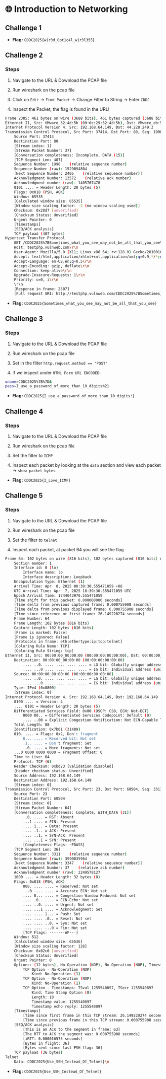 # 🌐 Introduction to Networking 

## Challenge 1

* **Flag:** `CDDC2025{w1r3d_0pt1c4l_w1r3l355}`

## Challenge 2

### Steps

1. Navigate to the URL & Download the PCAP file 

2. Run wireshark on the pcap file 

3. Click on `Edit` -> `Find Packet` -> Change Filter to String -> Enter `CDDC`

4. Inspect the Packet, the flag is found in the URL!
```bash
Frame 2305: 461 bytes on wire (3688 bits), 461 bytes captured (3688 bits) on interface eth0, id 0
Ethernet II, Src: VMware_32:4d:5b (00:0c:29:32:4d:5b), Dst: VMware_eb:59:b2 (00:50:56:eb:59:b2)
Internet Protocol Version 4, Src: 192.168.64.149, Dst: 44.228.249.3
Transmission Control Protocol, Src Port: 37414, Dst Port: 80, Seq: 1998, Ack: 13572, Len: 407
    Source Port: 37414
    Destination Port: 80
    [Stream index: 1]
    [Stream Packet Number: 37]
    [Conversation completeness: Incomplete, DATA (15)]
    [TCP Segment Len: 407]
    Sequence Number: 1998    (relative sequence number)
    Sequence Number (raw): 1529094804
    [Next Sequence Number: 2405    (relative sequence number)]
    Acknowledgment Number: 13572    (relative ack number)
    Acknowledgment number (raw): 1405767478
    0101 .... = Header Length: 20 bytes (5)
    Flags: 0x018 (PSH, ACK)
    Window: 65535
    [Calculated window size: 65535]
    [Window size scaling factor: -2 (no window scaling used)]
    Checksum: 0x28d7 [unverified]
    [Checksum Status: Unverified]
    Urgent Pointer: 0
    [Timestamps]
    [SEQ/ACK analysis]
    TCP payload (407 bytes)
Hypertext Transfer Protocol
    GET /CDDC2025%7BSometimes_what_you_see_may_not_be_all_that_you_see%7D.png HTTP/1.1\r\n
    Host: testphp.vulnweb.com\r\n
    User-Agent: Mozilla/5.0 (X11; Linux x86_64; rv:128.0) Gecko/20100101 Firefox/128.0\r\n
    Accept: text/html,application/xhtml+xml,application/xml;q=0.9,*/*;q=0.8\r\n
    Accept-Language: en-US,en;q=0.5\r\n
    Accept-Encoding: gzip, deflate\r\n
    Connection: keep-alive\r\n
    Upgrade-Insecure-Requests: 1\r\n
    Priority: u=0, i\r\n
    \r\n
    [Response in frame: 2307]
    [Full request URI: http://testphp.vulnweb.com/CDDC2025%7BSometimes_what_you_see_may_not_be_all_that_you_see%7D.png]

```

* **Flag:** `CDDC2025{Sometimes_what_you_see_may_not_be_all_that_you_see}`

## Challenge 3

### Steps

1. Navigate to the URL & Download the PCAP file 

2. Run wireshark on the pcap file 

3. Set in the filter `http.request.method == "POST"`

4. If we inspect under `HTML Form URL ENCODED`:
```bash
uname=CDDC2025%7B%7D&
pass=I_use_a_password_of_more_than_10_digits%21
```

* **Flag:** `CDDC2025{I_use_a_password_of_more_than_10_digits!}`

## Challenge 4

### Steps

1. Navigate to the URL & Download the PCAP file 

2. Run wireshark on the pcap file 

3. Set the filter to `ICMP`

4. Inspect each packet by looking at the `data` section and view each packet -> `show packet bytes`

* **Flag:** `CDDC2025{I_Love_ICMP}`

## Challenge 5

### Steps

1. Navigate to the URL & Download the PCAP file 

2. Run wireshark on the pcap file 

3. Set the filter to `telnet`

4. Inspect each packet, at packet 64 you will see the flag
```bash
Frame 64: 102 bytes on wire (816 bits), 102 bytes captured (816 bits) on interface lo, id 0
    Section number: 1
    Interface id: 0 (lo)
        Interface name: lo
        Interface description: Loopback
    Encapsulation type: Ethernet (1)
    Arrival Time: Apr  8, 2025 00:39:30.555471059 +08
    UTC Arrival Time: Apr  7, 2025 16:39:30.555471059 UTC
    Epoch Arrival Time: 1744043970.555471059
    [Time shift for this packet: 0.000000000 seconds]
    [Time delta from previous captured frame: 0.000755908 seconds]
    [Time delta from previous displayed frame: 0.000755908 seconds]
    [Time since reference or first frame: 26.149220274 seconds]
    Frame Number: 64
    Frame Length: 102 bytes (816 bits)
    Capture Length: 102 bytes (816 bits)
    [Frame is marked: False]
    [Frame is ignored: False]
    [Protocols in frame: eth:ethertype:ip:tcp:telnet]
    [Coloring Rule Name: TCP]
    [Coloring Rule String: tcp]
Ethernet II, Src: 00:00:00_00:00:00 (00:00:00:00:00:00), Dst: 00:00:00_00:00:00 (00:00:00:00:00:00)
    Destination: 00:00:00_00:00:00 (00:00:00:00:00:00)
        .... ..0. .... .... .... .... = LG bit: Globally unique address (factory default)
        .... ...0 .... .... .... .... = IG bit: Individual address (unicast)
    Source: 00:00:00_00:00:00 (00:00:00:00:00:00)
        .... ..0. .... .... .... .... = LG bit: Globally unique address (factory default)
        .... ...0 .... .... .... .... = IG bit: Individual address (unicast)
    Type: IPv4 (0x0800)
    [Stream index: 0]
Internet Protocol Version 4, Src: 192.168.64.149, Dst: 192.168.64.149
    0100 .... = Version: 4
    .... 0101 = Header Length: 20 bytes (5)
    Differentiated Services Field: 0x00 (DSCP: CS0, ECN: Not-ECT)
        0000 00.. = Differentiated Services Codepoint: Default (0)
        .... ..00 = Explicit Congestion Notification: Not ECN-Capable Transport (0)
    Total Length: 88
    Identification: 0x7b01 (31489)
    010. .... = Flags: 0x2, Don't fragment
        0... .... = Reserved bit: Not set
        .1.. .... = Don't fragment: Set
        ..0. .... = More fragments: Not set
    ...0 0000 0000 0000 = Fragment Offset: 0
    Time to Live: 64
    Protocol: TCP (6)
    Header Checksum: 0xbd23 [validation disabled]
    [Header checksum status: Unverified]
    Source Address: 192.168.64.149
    Destination Address: 192.168.64.149
    [Stream index: 0]
Transmission Control Protocol, Src Port: 23, Dst Port: 60504, Seq: 3311, Ack: 37, Len: 36
    Source Port: 23
    Destination Port: 60504
    [Stream index: 0]
    [Stream Packet Number: 64]
    [Conversation completeness: Complete, WITH_DATA (31)]
        ..0. .... = RST: Absent
        ...1 .... = FIN: Present
        .... 1... = Data: Present
        .... .1.. = ACK: Present
        .... ..1. = SYN-ACK: Present
        .... ...1 = SYN: Present
        [Completeness Flags: ·FDASS]
    [TCP Segment Len: 36]
    Sequence Number: 3311    (relative sequence number)
    Sequence Number (raw): 3990035964
    [Next Sequence Number: 3347    (relative sequence number)]
    Acknowledgment Number: 37    (relative ack number)
    Acknowledgment number (raw): 2249578127
    1000 .... = Header Length: 32 bytes (8)
    Flags: 0x018 (PSH, ACK)
        000. .... .... = Reserved: Not set
        ...0 .... .... = Accurate ECN: Not set
        .... 0... .... = Congestion Window Reduced: Not set
        .... .0.. .... = ECN-Echo: Not set
        .... ..0. .... = Urgent: Not set
        .... ...1 .... = Acknowledgment: Set
        .... .... 1... = Push: Set
        .... .... .0.. = Reset: Not set
        .... .... ..0. = Syn: Not set
        .... .... ...0 = Fin: Not set
        [TCP Flags: ·······AP···]
    Window: 512
    [Calculated window size: 65536]
    [Window size scaling factor: 128]
    Checksum: 0x02c6 [unverified]
    [Checksum Status: Unverified]
    Urgent Pointer: 0
    Options: (12 bytes), No-Operation (NOP), No-Operation (NOP), Timestamps
        TCP Option - No-Operation (NOP)
            Kind: No-Operation (1)
        TCP Option - No-Operation (NOP)
            Kind: No-Operation (1)
        TCP Option - Timestamps: TSval 1255540897, TSecr 1255540897
            Kind: Time Stamp Option (8)
            Length: 10
            Timestamp value: 1255540897
            Timestamp echo reply: 1255540897
    [Timestamps]
        [Time since first frame in this TCP stream: 26.149220274 seconds]
        [Time since previous frame in this TCP stream: 0.000755908 seconds]
    [SEQ/ACK analysis]
        [This is an ACK to the segment in frame: 63]
        [The RTT to ACK the segment was: 0.000755908 seconds]
        [iRTT: 0.000016575 seconds]
        [Bytes in flight: 36]
        [Bytes sent since last PSH flag: 36]
    TCP payload (36 bytes)
Telnet
    Data: CDDC2025{Use_SSH_Instead_Of_Telnet}\n
```

* **Flag:** `CDDC2025{Use_SSH_Instead_Of_Telnet}`